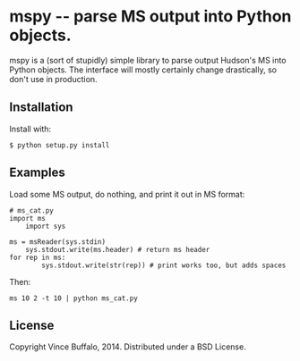 # mspy -- parse MS output into Python objects.

mspy is a (sort of stupidly) simple library to parse output Hudson's MS into
Python objects. The interface will mostly certainly change drastically, so
don't use in production.

## Installation

Install with:

    $ python setup.py install

## Examples

Load some MS output, do nothing, and print it out in MS format:

    # ms_cat.py
    import ms
		import sys

    ms = msReader(sys.stdin)
		sys.stdout.write(ms.header) # return ms header
    for rep in ms:
			sys.stdout.write(str(rep)) # print works too, but adds spaces

Then:

    ms 10 2 -t 10 | python ms_cat.py

## License

Copyright Vince Buffalo, 2014. Distributed under a BSD License.
